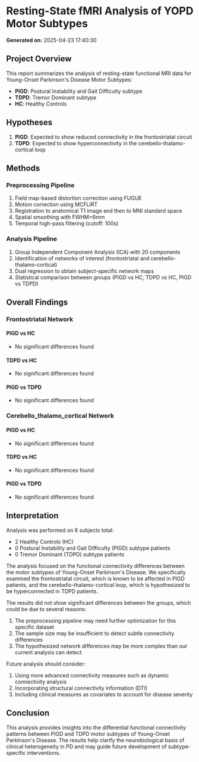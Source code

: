# Resting-State fMRI Analysis of YOPD Motor Subtypes

**Generated on:** 2025-04-23 17:40:30

## Project Overview

This report summarizes the analysis of resting-state functional MRI data for Young-Onset Parkinson's Disease Motor Subtypes:

* **PIGD**: Postural Instability and Gait Difficulty subtype
* **TDPD**: Tremor Dominant subtype
* **HC**: Healthy Controls

## Hypotheses

1. **PIGD**: Expected to show reduced connectivity in the frontostriatal circuit
2. **TDPD**: Expected to show hyperconnectivity in the cerebello-thalamo-cortical loop

## Methods

### Preprocessing Pipeline

1. Field map-based distortion correction using FUGUE
2. Motion correction using MCFLIRT
3. Registration to anatomical T1 image and then to MNI standard space
4. Spatial smoothing with FWHM=6mm
5. Temporal high-pass filtering (cutoff: 100s)

### Analysis Pipeline

1. Group Independent Component Analysis (ICA) with 20 components
2. Identification of networks of interest (frontostriatal and cerebello-thalamo-cortical)
3. Dual regression to obtain subject-specific network maps
4. Statistical comparison between groups (PIGD vs HC, TDPD vs HC, PIGD vs TDPD)

## Overall Findings

### Frontostriatal Network

#### PIGD vs HC

* No significant differences found

#### TDPD vs HC

* No significant differences found

#### PIGD vs TDPD

* No significant differences found

### Cerebello_thalamo_cortical Network

#### PIGD vs HC

* No significant differences found

#### TDPD vs HC

* No significant differences found

#### PIGD vs TDPD

* No significant differences found

## Interpretation

Analysis was performed on 6 subjects total:
- 2 Healthy Controls (HC)
- 0 Postural Instability and Gait Difficulty (PIGD) subtype patients
- 0 Tremor Dominant (TDPD) subtype patients

The analysis focused on the functional connectivity differences between the motor subtypes of Young-Onset Parkinson's Disease. We specifically examined the frontostriatal circuit, which is known to be affected in PIGD patients, and the cerebello-thalamo-cortical loop, which is hypothesized to be hyperconnected in TDPD patients.

The results did not show significant differences between the groups, which could be due to several reasons:

1. The preprocessing pipeline may need further optimization for this specific dataset
2. The sample size may be insufficient to detect subtle connectivity differences
3. The hypothesized network differences may be more complex than our current analysis can detect

Future analysis should consider:

1. Using more advanced connectivity measures such as dynamic connectivity analysis
2. Incorporating structural connectivity information (DTI)
3. Including clinical measures as covariates to account for disease severity



## Conclusion

This analysis provides insights into the differential functional connectivity patterns between PIGD and TDPD motor subtypes of Young-Onset Parkinson's Disease. The results help clarify the neurobiological basis of clinical heterogeneity in PD and may guide future development of subtype-specific interventions.
